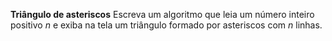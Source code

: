 **Triângulo de asteriscos**
	Escreva um algoritmo que leia um número inteiro positivo _n_ e exiba na tela um triângulo formado por asteriscos com _n_ linhas.
	

